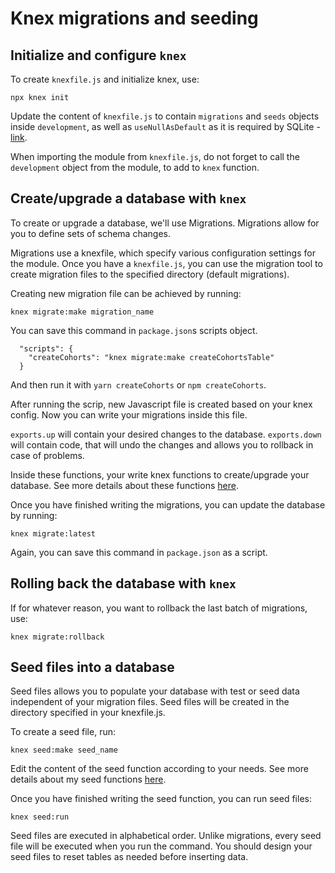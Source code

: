 # Knex migrations and seeding

## Initialize and configure `knex`

To create `knexfile.js` and initialize knex, use:
```
npx knex init
```

Update the content of `knexfile.js` to contain `migrations` and `seeds` objects inside `development`, as well as `useNullAsDefault` as it is required by SQLite - 
[link](knexfile.js).

When importing the module from `knexfile.js`, do not forget to call the `development` object from the module, to add to `knex` function.


## Create/upgrade a database with `knex`

To create or upgrade a database, we'll use Migrations. Migrations allow for you to define sets of schema changes.

Migrations use a knexfile, which specify various configuration settings for the module. Once you have a `knexfile.js`, you can use the migration tool to create migration files to the specified directory (default migrations).

Creating new migration file can be achieved by running:

```
knex migrate:make migration_name
```

You can save this command in `package.json`s scripts object.
```
  "scripts": {
    "createCohorts": "knex migrate:make createCohortsTable"
  }
```
And then run it with `yarn createCohorts` or `npm createCohorts`.

After running the scrip, new Javascript file is created based on your knex config.
Now you can write your migrations inside this file.

`exports.up` will contain your desired changes to the database.
`exports.down` will contain code, that will undo the changes and allows you to rollback in case of problems.

Inside these functions, your write knex functions to create/upgrade your database.
See more details about these functions [here](data/migrations/20190327134034_createCohortsTable.js).

Once you have finished writing the migrations, you can update the database by running:
```
knex migrate:latest
```
Again, you can save this command in `package.json` as a script.


## Rolling back the database with `knex`

If for whatever reason, you want to rollback the last batch of migrations, use:
```
knex migrate:rollback
```


## Seed files into a database

Seed files allows you to populate your database with test or seed data independent of your migration files. Seed files will be created in the directory specified in your knexfile.js.

To create a seed file, run:
```
knex seed:make seed_name
```

Edit the content of the seed function according to your needs.
See more details about my seed functions [here](data/seeds/01-cohorts.js).

Once you have finished writing the seed function, you can run seed files:
```
knex seed:run
```

Seed files are executed in alphabetical order. Unlike migrations, every seed file will be executed when you run the command. You should design your seed files to reset tables as needed before inserting data.

